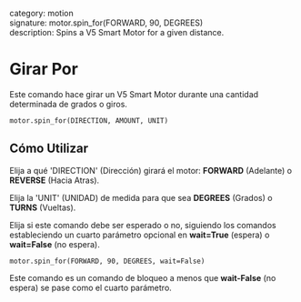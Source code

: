 category: motion  
signature: motor.spin_for(FORWARD, 90, DEGREES)  
description: Spins a V5 Smart Motor for a given distance.

# Girar Por
 
Este comando hace girar un V5 Smart Motor durante una cantidad determinada de grados o giros.

```don
motor.spin_for(DIRECTION, AMOUNT, UNIT)
```

## Cómo Utilizar

Elija a qué 'DIRECTION' (Dirección) girará el motor: **FORWARD** (Adelante) o **REVERSE** (Hacia Atras).

Elija la 'UNIT' (UNIDAD) de medida para que sea **DEGREES** (Grados) o **TURNS** (Vueltas).

Elija si este comando debe ser esperado o no, siguiendo los comandos estableciendo un cuarto parámetro opcional en **wait=True** (espera) o **wait=False** (no espera). 

```don
motor.spin_for(FORWARD, 90, DEGREES, wait=False)
```

Este comando es un comando de bloqueo a menos que **wait-False** (no espera) se pase como el cuarto parámetro.

<advanced>
</advanced>
